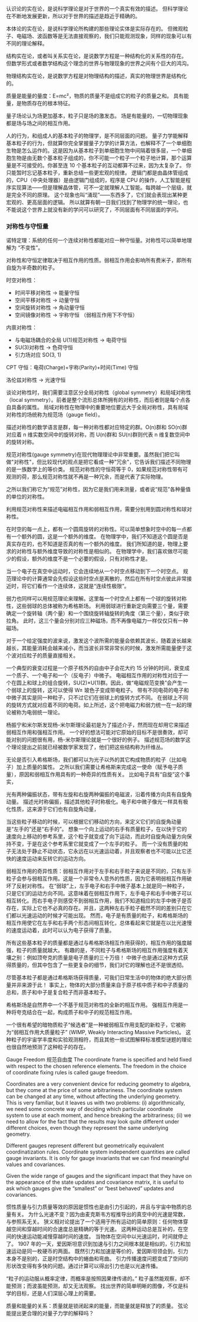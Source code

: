 认识论的实在论，是说科学理论是对于世界的一个真实有效的描述。
但科学理论在不断地发展更新，所以对于世界的描述是趋近于精确的。

本体论的实在论，是说科学理论所构建的那些理论实体是实际存在的。
但微观粒子、电磁场、波函数等是无法直接观察的，我们只能观测现象，同样的现象可以有不同的理论解释。

结构实在论，或者叫关系实在论，是说数学方程是一种结构化的关系性的存在。
但数学形式或者数学结构这个理念的世界与物理现象的世界之间有个巨大的鸿沟。

物理结构实在论，是说数学方程是对物理结构的描述，真实的物理世界是结构化的。

质量是能量的量度：E=mc²，物质的质量不是组成它的粒子的质量之和。
具有能量，是物质存在的根本特征。

量子场论认为场更加基本，粒子只是场的激发态。
场是有能量的，一切物理现象都是场与场之间的相互作用。

人的行为，和组成人的基本粒子的物理学，是不同层面的问题。
量子力学能解释基本粒子的行为，但就算你完全掌握量子力学的计算方法，也解释不了一个单细胞生物是怎么运作的。这是因为从基本粒子到单细胞生物中间隔着很多层，一个单细胞生物是由无数个基本粒子组成的，你不可能一个粒子一个粒子地计算，那个运算量是不可接受的。你甚至连 10 个基本粒子的互动都算不过来，因为太复杂了。
你只能暂时忘记基本粒子，重新总结一些更宏观的规律。
逻辑门都是由晶体管组成的，CPU（中央处理器）是由逻辑门组成的，程序是 CPU 的操作，人工智能是程序实现算法——但是理解晶体管，可不一定就理解人工智能。每跨越一个层级，就是完全不同的原理。
这个现象也叫“涌现”——东西多了，它们就会表现出某种更宏观的、更高层面的逻辑。
所以就算有朝一日我们找到了物理学的统一理论，也不能说这个世界上就没有新的学问可以研究了，不同层面有不同层面的学问。

### 对称性与守恒量

诺特定理：系统的任何一个连续对称性都能对应一种守恒量。对称性可以简单地理解为 “不变性”。

对称性和守恒定律取决于相互作用的性质。弱相互作用会影响所有费米子，即所有自旋为半奇数的粒子。

时空对称性：

- 时间平移对称性 → 能量守恒
- 空间平移对称性 → 动量守恒
- 空间旋转对称性 → 角动量守恒
- 空间镜像对称性 → 宇称守恒 （弱相互作用下不守恒）

内禀对称性：

- 与电磁场耦合的全局 U(1)规范对称性 → 电荷守恒
- SU(3)对称性 → 色荷守恒
- 引力场对应 SO(3, 1)

CPT 守恒：电荷(Charge)+宇称(Parity)+时间(Time) 守恒

洛伦兹对称性 → 光速守恒

谈论对称性时，我们需要注意区分全局对称性（global symmetry）和局域对称性（local symmetry）。前者是整个流形总体所拥有的对称性，而后者则是每个点各自具备的属性。
局域对称性在物理中的重要地位要远大于全局对称性，具有局域对称性的场统称为规范场（gauge field）。

描述对称性的数学语言是群，每一种对称性都对应特定的群。O(n)群和 SO(n)群对应着 n 维实数空间中的旋转对称，而 U(n)群和 SU(n)群则代表 n 维复数空间中的旋转对称。

规范对称性(gauge symmetry)在现代物理理论中非常重要。虽然我们把它叫做"对称性"，但比较现代的观点是把它看成一种"冗余"，它告诉我们描述不同物理的是一族数学上的等价类。
规范对称性的守恒荷等于 0，如果规范对称性带有可观测的荷，那么规范对称性就不再是一种冗余，而是代表了实际物理。

之所以我们称它为“规范”对称性，因为它是我们用来测量，或者说“规范”各种量值的单位的对称性。

利用规范对称性来描述电磁相互作用和弱相互作用，需要分别用到圆对称性和球对称性。

在时空的每一点上，都有一个圆周旋转的对称性。可以简单想象时空中的每一点都有一个额外的圆，这是一个额外的维度。
在物理学中，我们不知道这个圆是否是真实存在的，也不知道是否真的有一个额外的维度。
我们所知道的是，物理上要求的对称性与额外维度导致的对称性是相似的。
在物理学中，我们喜欢做尽可能少的假设，额外的维度不是一个必要的假设，只有对称性才是。

当一个电子在真空中运动时，它会连续地从一个时空点移动到下一个时空点。
规范理论中的计算通常会先假设这些时空点是离散的，然后在所有时空点彼此非常接近时，将它们看作一个连续体，这就是“连续性极限”。

弱力也同样可以用规范理论来理解。这里每一个时空点上都有一个球的旋转对称性，这些弱球的总体被称为希格斯场。
利用弱球进行重新定向需要三个量，需要确定一个旋转轴（两个量）和一个围绕旋转轴旋转的角度（第三个量），类似于欧拉角。
此时，这三个量会分别对应三种磁场，而不再像电磁力一样仅仅只有一种磁场。

对于一个给定强度的波来说，激发这个波所需的能量会依赖其波长，随着波长越来越长，其能量消耗会越来减小，而当波长非常非常长的时候，激发所需能量便于这个波对应粒子的质量直接相关。

一个典型的衰变过程是一个原子核外的自由中子会花大约 15 分钟的时间，衰变成一个质子、一个电子和一个（反电子）中微子。
电磁相互作用的对称性对应于一个在圆上和球上的组合旋转，SU(2)×U(1)群。因此，做“电磁规范变换”会产生一个弱球上的旋转，这可以使得 W± 玻色子变成带电粒子。
带有不同电荷的电子和中微子其实是同一种粒子，只不过它们在弱球上的旋转方式不同。
在弱球上不同的旋转方式就对应着不同的电荷。如上所述，这个把电磁力和弱力统一在一起的理论被称为电弱统一理论。

杨振宁和米尔斯发现杨-米尔斯理论最初是为了描述介子，然而现在却用它来描述弱相互作用和强相互作用。
一个好的想法可能对它原始的目标不是很奏效，却可能对别的问题很有用，杨-米尔斯理论就是一个很好的例子。
描述规范场的数学这个理论提出之前就已经被数学家发现了，他们把这些结构称为纤维丛。

无论是否引入希格斯场，我们都可以为光子以外的其它构成物质的粒子（比如电子）加上质量的属性。
之所以我们需要让希格斯来完成这一使命（赋予电子质量），原因和弱相互作用具有的一种奇异的性质有关。
比如电子具有“自旋”这个事实，

光有两种偏振状态，带有左旋和右旋两种偏振的电磁波，沿着传播方向具有自旋角动量。
描述光时称偏振，描述其他粒子时称极化。电子和中微子像光一样具有极化性质，这来源于它们也有自旋角动量，

当这些粒子移动的时候，可以根据它们移动的方向，来定义它们的自旋角动量是“左手的”还是“右手的”。
想象一个向上运动的右手有质量粒子，在以快于它的速度向上移动的参考系里，这个粒子就变成了向下运动，而此时自旋角动量方向保持不变，于是在这个参考系里它就变成了一个左手的粒子。
而一个没有质量的粒子无法处于静止不动状态，它永远在以光速运动着，并且观察者也不可能以比它还快的速度运动来反转它的运动方向。

弱相互作用的奇异性质：弱相互作用对于左手和右手粒子来说是不同的，只有左手粒子会参与弱相互作用。这是一个非常令人意外的性质，因为它表明弱相互作用破坏了反射对称性。
在“弱球”上，左手电子和右手中微子基本上就是同一种粒子，只是它们的运动方向不同。这意味着在弱相互作用下，左手电子和右手中微子可以相互转化。而右手电子则感受不到弱相互作用，我们不知道相应的左手中微子是否存在，实际上它也不必真的存在。并且，这两种左右手粒子截然不同的差别只在它们都以光速运动的时候才可能出现。
然而，电子是有质量的粒子，和希格斯场的相互作用使它在左手和右手两个形态间相互转化，总体看起来它就是在以比光速慢的速度运动着，此时可以认为电子获得了质量。

所有这些基本粒子的质量都是通过与希格斯场相互作用获得的，相互作用的强度越强，粒子的质量就越大。
有趣的是，不同粒子与希格斯场的相互作用强度有着天壤之别：例如顶夸克的质量是电子质量的三十万倍！
中微子也是通过这种方式获得质量的，但其中包含了一些更复杂的细节，我们对它的理解也还不是很透彻。

尽管基本粒子都是通过希格斯场获得质量，可我们日常生活中的物体的绝大部分质量并非来源于此！
事实上，物体的大部分质量来自于原子核中质子和中子质量的总和，质子和中子是复合粒子而非基本粒子。

希格斯场是自然界中一个不基于规范对称性的全新的相互作用。
强相互作用是一种将夸克结合在一起，构成质子和中子的规范相互作用。

一个很有希望的暗物质粒子“候选者”是一种被弱相互作用支配的新粒子，它被称为“弱相互作用大质量粒子” (WIMP, Weakly Interacting Massive Particles)。
这种粒子的宇宙学丰度和实验观测相符，而且其他一些试图解释标准模型谜题的理论也很自然地预测了这种粒子的存在。

Gauge Freedom 规范自由度
The coordinate frame is specified and held fixed with respect to the chosen reference elements.
The freedom in the choice of coordinate fixing rules is called gauge freedom.

Coordinates are a very convenient device for reducing geometry to algebra, but they come at the price of some arbitrariness.
The coordinate system can be changed at any time, without affecting the underlying geometry.
This is very familiar, but it leaves us with two problems:
(i) algorithmically, we need some concrete way of deciding which particular
coordinate system to use at each moment, and hence breaking the arbitrariness;
(ii) we need to allow for the fact that the results may look quite different under different choices,
even though they represent the same underlying geometry.

Different gauges represent different but geometrically equivalent coordinatization rules.
Coordinate system independent quantities are called gauge invariants.
It is only for gauge invariants that we can find meaningful values and covariances.

Given the wide range of gauges and the significant impact that they have on the appearance of the state updates and covariance matrix,
it is useful to ask which gauges give the “smallest” or “best behaved” updates and covariances.

惯性质量与引力质量等效的原因是惯性也是由引力引起的，并且与宇宙中物质的总量有关。
为什么光速不变？因为由麦克斯韦方程推导出的真空中的光速是常数，与参照系无关。
狭义相对论提出了一个适用于所有运动的简单原则：任何物体穿越空间和穿越时间的合速度总是精确的等于光速。
这两种运动总是互补的，在空间的快速运动能减慢穿越时间的速度。 当物体在空间中以光速运时，时间就停止了。
1907 年的一天，爱因斯坦意识到加速与引力之间根本就是相似的，引力和加速运动是同一枚硬币的两面。
既然引力和加速是等价的，爱因斯坦领会到，引力本身不是别的，正是时空结构中的蜷曲和弯曲。
引力传播速度问题变成了空间的形状改变得有多快的问题。通过计算可以得出引力也是以光速传播。

“粒子的运动服从概率定律，而概率是按照因果律传递的。”
粒子虽然能观察，却不能预测；而波虽能预测，却又无法观察。
找出世界的简单明晰的图像，不仅是科学的目标，还是人们深层心理上的需要。

质量和能量的关系：质量就是锁闭起来的能量，而能量就是释放了的质量。
弦论能提出更合理的对量子力学的解释吗？
